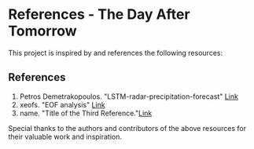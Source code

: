 # References - The Day After Tomorrow

This project is inspired by and references the following resources:

## References

1. Petros Demetrakopoulos. "LSTM-radar-precipitation-forecast" [Link](https://github.com/petrosDemetrakopoulos/LSTM-radar-precipitation-forecast/tree/main)
2. xeofs. "EOF analysis" [Link](https://xeofs.readthedocs.io/en/latest/auto_examples/1single/plot_eof-tmode.html#)
3. name. "Title of the Third Reference."[Link](https://example.com/third-reference)

Special thanks to the authors and contributors of the above resources for their valuable work and inspiration.

